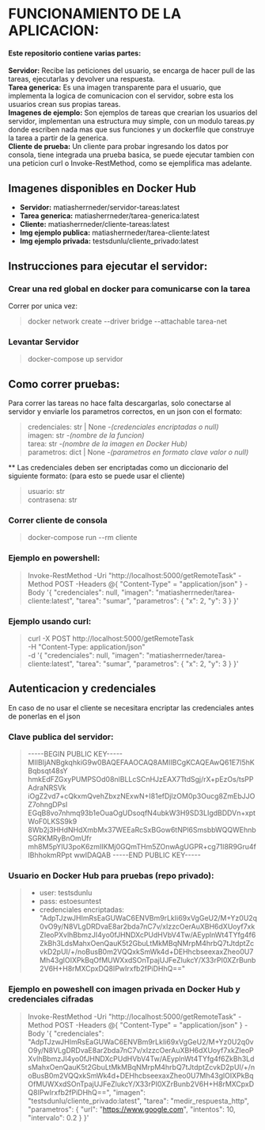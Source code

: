 # FUNCIONAMIENTO DE LA APLICACION:
#### Este repositorio contiene varias partes:
**Servidor:** Recibe las peticiones del usuario, se encarga de hacer pull de las tareas, ejecutarlas y devolver una respuesta.  
**Tarea generica:** Es una imagen transparente para el usuario, que implementa la logica de comunicacion con el servidor, sobre esta los usuarios crean sus propias tareas.  
**Imagenes de ejemplo:** Son ejemplos de tareas que crearian los usuarios del servidor, implementan una estructura muy simple, con un modulo tareas.py donde escriben nada mas que sus funciones y un dockerfile que construye la tarea a partir de la generica.  
**Cliente de prueba:** Un cliente para probar ingresando los datos por consola, tiene integrada una prueba basica, se puede ejecutar tambien con una peticion curl o Invoke-RestMethod, como se ejemplifica mas adelante.

## Imagenes disponibles en Docker Hub
- **Servidor:** matiasherrneder/servidor-tareas:latest
- **Tarea generica:** matiasherrneder/tarea-generica:latest
- **Cliente:** matiasherrneder/cliente-tareas:latest
- **Img ejemplo publica:** matiasherrneder/tarea-cliente:latest
- **Img ejemplo privada:** testsdunlu/cliente_privado:latest

## Instrucciones para ejecutar el servidor:
### Crear una red global en docker para comunicarse con la tarea
Correr por unica vez:
> docker network create --driver bridge --attachable tarea-net

### Levantar Servidor
> docker-compose up servidor

## Como correr pruebas:
Para correr las tareas no hace falta descargarlas, solo conectarse al servidor y enviarle los parametros correctos, en un json con el formato:
>credenciales: str | None *-(credenciales encriptadas o null)*  
>imagen: str *-(nombre de la funcion)*  
>tarea: str *-(nombre de la imagen en Docker Hub)*  
>parametros: dict | None *-(parametros en formato clave valor o null)*  

** Las credenciales deben ser encriptadas como un diccionario del siguiente formato: (para esto se puede usar el cliente)
>usuario: str  
contrasena: str

### Correr cliente de consola
> docker-compose run --rm cliente

### Ejemplo en powershell:  
> Invoke-RestMethod -Uri "http://localhost:5000/getRemoteTask" -Method POST -Headers @{ "Content-Type" = "application/json" } -Body '{ "credenciales": null, "imagen": "matiasherrneder/tarea-cliente:latest", "tarea": "sumar", "parametros": { "x": 2, "y": 3 } }'

### Ejemplo usando curl:
> curl -X POST http://localhost:5000/getRemoteTask \
> -H "Content-Type: application/json" \
> -d '{
>   "credenciales": null,
>   "imagen": "matiasherrneder/tarea-cliente:latest",
>   "tarea": "sumar",
>   "parametros": {
>     "x": 2,
>     "y": 3
>   }
> }'

## Autenticacion y credenciales
En caso de no usar el cliente se necesitara encriptar las credenciales antes de ponerlas en el json

### Clave publica del servidor:
> -----BEGIN PUBLIC KEY-----
MIIBIjANBgkqhkiG9w0BAQEFAAOCAQ8AMIIBCgKCAQEAwQ61E7I5hKBqbsqt48sY
hmkEdFZGxyPUMPSOd08nlBLLcSCnHJzEAX7TtdSgj/rX+pEzOs/tsPPAdraNRSVk
iOgZ2vd7+cQkxmQvehZbxzNExwN+I81efDjlzOM0p3Oucg8ZmEbJJOZ7ohngDPsI
EGqB8vo7nhmq93b1eOuaOgUDsoqfN4ubkW3H9SD3LIgdBDDVn+xptWoF0LKSS9k9
8Wb2j3HHdNHdXmbMx37WEEaRcSxBGow6tNPl6SmsbbWQQWEhnbSGRKMRyBnOmUfr
mh8M5pYIU3poK6zmIIKMj0GQmTHm5ZOnwAgUGPR+cg71l8R9Gru4fIBhhokmRPpt
wwIDAQAB
-----END PUBLIC KEY-----


### Usuario en Docker Hub para pruebas (repo privado): 
>* user: testsdunlu
>* pass: estoesuntest
>* credenciales encriptadas: "AdpTJzwJHImRsEaGUWaC6ENVBm9rLkIi69xVgGeU2/M+Yz0U2q0vO9y/N8VLgDRDvaE8ar2bda7nC7v/xIzzcOerAuXBH6dXUoyf7xkZIeoPXvlhBbmzJI4yo0fJHNDXcPUdHVbV4Tw/AEyplnWt4TYfg4f6ZkBh3LdsMahxOenQauK5t2GbuLtMkMBqNMrpM4hrbQ7tJtdptZcvkD2pUI/+/noBusB0m2VQQxkSmWk4d+DEHhcbseexaxZheo0U7Mh43glOIXPkBqOfMUWXxdSOnTpajUJFeZlukcY/X33rPI0XZrBunb2V6H+H8rMXCpxDQ8IPwIrxfb2fPiDHhQ=="

### Ejemplo en poweshell con imagen privada en Docker Hub y credenciales cifradas

>Invoke-RestMethod -Uri "http://localhost:5000/getRemoteTask" -Method POST -Headers @{ "Content-Type" = "application/json" } -Body '{ "credenciales": "AdpTJzwJHImRsEaGUWaC6ENVBm9rLkIi69xVgGeU2/M+Yz0U2q0vO9y/N8VLgDRDvaE8ar2bda7nC7v/xIzzcOerAuXBH6dXUoyf7xkZIeoPXvlhBbmzJI4yo0fJHNDXcPUdHVbV4Tw/AEyplnWt4TYfg4f6ZkBh3LdsMahxOenQauK5t2GbuLtMkMBqNMrpM4hrbQ7tJtdptZcvkD2pUI/+/noBusB0m2VQQxkSmWk4d+DEHhcbseexaxZheo0U7Mh43glOIXPkBqOfMUWXxdSOnTpajUJFeZlukcY/X33rPI0XZrBunb2V6H+H8rMXCpxDQ8IPwIrxfb2fPiDHhQ==", "imagen": "testsdunlu/cliente_privado:latest", "tarea": "medir_respuesta_http", "parametros": { "url": "https://www.google.com", "intentos": 10, "intervalo": 0.2 } }'